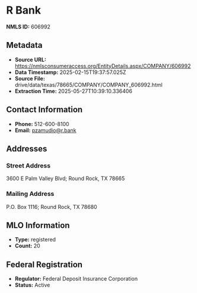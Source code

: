 # R Bank

**NMLS ID:** 606992

## Metadata
- **Source URL:** https://nmlsconsumeraccess.org/EntityDetails.aspx/COMPANY/606992
- **Data Timestamp:** 2025-02-15T19:37:57.025Z
- **Source File:** drive/data/texas/78665/COMPANY/COMPANY_606992.html
- **Extraction Time:** 2025-05-27T10:39:10.336406

## Contact Information
- **Phone:** 512-600-8100
- **Email:** pzamudio@r.bank

## Addresses
### Street Address
3600 E Palm Valley Blvd; Round Rock, TX 78665

### Mailing Address
P.O. Box 1116; Round Rock, TX 78680

## MLO Information
- **Type:** registered
- **Count:** 20

## Federal Registration
- **Regulator:** Federal Deposit Insurance Corporation
- **Status:** Active
